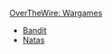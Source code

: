 [OverTheWire: Wargames](https://overthewire.org/wargames/)

- [Bandit](./bandit)
- [Natas](./natas)

